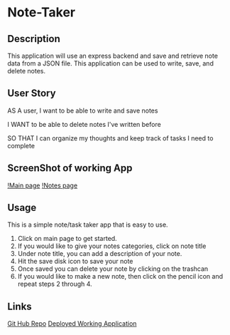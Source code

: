 # Note-Taker

## Description

This application will use an express backend and save and retrieve note data from a JSON file. This application can be used to write, save, and delete notes.

## User Story

AS A user, I want to be able to write and save notes

I WANT to be able to delete notes I've written before

SO THAT I can organize my thoughts and keep track of tasks I need to complete

## ScreenShot of working App

[!Main page](public\assets\images\noteMImg.png)
[!Notes page](public\assets\images\noteImg.png)

## Usage 
This is a simple note/task taker app that is easy to use.

1. Click on main page to get started.
2. If you would like to give your notes categories, click on note title
3. Under note title, you can add a description of your note.
4. Hit the save disk icon to save your note
5. Once saved you can delete your note by clicking on the trashcan
6. If you would like to make a new note, then click on the pencil icon and repeat steps 2 through 4.

## Links

[Git Hub Repo](https://github.com/wild1k/Note-Taker)
[Deployed Working Application]()

